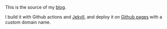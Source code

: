 This is the source of my [blog](https://blog.alexis-hassler.com).

I build it with Github actions and [Jekyll](https://jekyllrb.com/), and deploy it on [Github pages](https://pages.github.com/) with a custom domain name.
